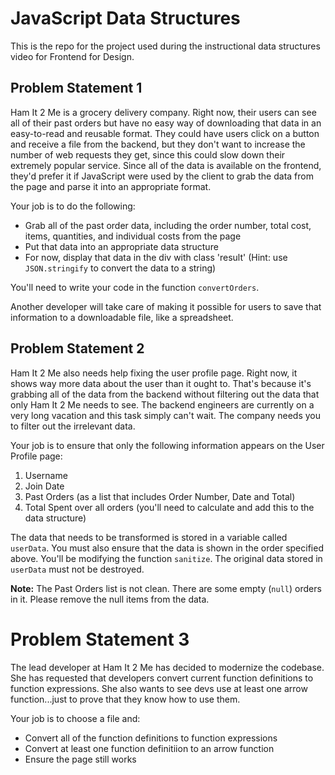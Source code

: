 # JavaScript Data Structures

This is the repo for the project used during the instructional data structures video for Frontend for Design.

## Problem Statement 1
Ham It 2 Me is a grocery delivery company. Right now, their users can see all of their past orders but have no easy way of downloading that data in an easy-to-read and reusable format. They could have users click on a button and receive a file from the backend, but they don't want to increase the number of web requests they get, since this could slow down their extremely popular service. Since all of the data is available on the frontend, they'd prefer it if JavaScript were used by the client to grab the data from the page and parse it into an appropriate format.

Your job is to do the following:
- Grab all of the past order data, including the order number, total cost, items, quantities, and individual costs from the page
- Put that data into an appropriate data structure
- For now, display that data in the div with class 'result' (Hint: use `JSON.stringify` to convert the data to a string)

You'll need to write your code in the function `convertOrders`.

Another developer will take care of making it possible for users to save that information to a downloadable file, like a spreadsheet.

## Problem Statement 2
Ham It 2 Me also needs help fixing the user profile page. Right now, it shows way more data about the user than it ought to. That's because it's grabbing all of the data from the backend without filtering out the data that only Ham It 2 Me needs to see. The backend engineers are currently on a very long vacation and this task simply can't wait. The company needs you to filter out the irrelevant data.

Your job is to ensure that only the following information appears on the User Profile page:
1. Username
2. Join Date
3. Past Orders (as a list that includes Order Number, Date and Total)
4. Total Spent over all orders (you'll need to calculate and add this to the data structure)

The data that needs to be transformed is stored in a variable called `userData`. You must also ensure that the data is shown in the order specified above. You'll be modifying the function `sanitize`. The original data stored in `userData` must not be destroyed.

**Note:** The Past Orders list is not clean. There are some empty (`null`) orders in it. Please remove the null items from the data.

# Problem Statement 3
The lead developer at Ham It 2 Me has decided to modernize the codebase. She has requested that developers convert current function definitions to function expressions. She also wants to see devs use at least one arrow function...just to prove that they know how to use them.

Your job is to choose a file and:
- Convert all of the function definitions to function expressions
- Convert at least one function definitiion to an arrow function
- Ensure the page still works
